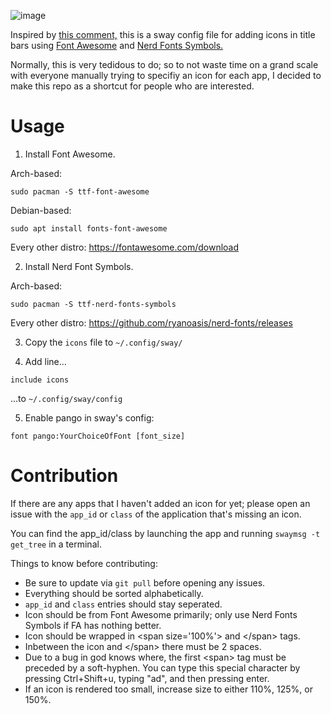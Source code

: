 ![image](https://github.com/iguanajuice/sway-font-awesome/assets/125163000/5be1e6b9-6282-4222-ae7f-cbda96e8f152)

Inspired by [this comment,](https://github.com/swaywm/sway/issues/4882#issuecomment-611464474) this is a sway config file for adding icons in title bars using [Font Awesome](https://fontawesome.com/search?o=r&m=free) and [Nerd Fonts Symbols.](https://www.nerdfonts.com/cheat-sheet)

Normally, this is very tedidous to do; so to not waste time on a grand scale with everyone manually trying to specifiy an icon for each app, I decided to make this repo as a shortcut for people who are interested.

# Usage

1. Install Font Awesome.

Arch-based:
```
sudo pacman -S ttf-font-awesome
```

Debian-based:
```
sudo apt install fonts-font-awesome
```

Every other distro: https://fontawesome.com/download

2. Install Nerd Font Symbols.

Arch-based:
```
sudo pacman -S ttf-nerd-fonts-symbols
```

Every other distro: https://github.com/ryanoasis/nerd-fonts/releases

3. Copy the `icons` file to `~/.config/sway/`

4. Add line...
```
include icons
```
...to `~/.config/sway/config`

5. Enable pango in sway's config:
```
font pango:YourChoiceOfFont [font_size]
```

# Contribution

If there are any apps that I haven't added an icon for yet; please open an issue with the `app_id` or `class` of the application that's missing an icon.

You can find the app_id/class by launching the app and running `swaymsg -t get_tree` in a terminal.

Things to know before contributing:
* Be sure to update via `git pull` before opening any issues.
* Everything should be sorted alphabetically.
* `app_id` and `class` entries should stay seperated.
* Icon should be from Font Awesome primarily; only use Nerd Fonts Symbols if FA has nothing better.
* Icon should be wrapped in \<span size='100%'> and \</span> tags.
* Inbetween the icon and \</span> there must be 2 spaces.
* Due to a bug in god knows where, the first \<span> tag must be preceded by a soft-hyphen. You can type this special character by pressing Ctrl+Shift+u, typing "ad", and then pressing enter.
* If an icon is rendered too small, increase size to either 110%, 125%, or 150%.
